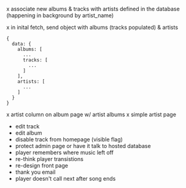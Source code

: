 x associate new albums & tracks with artists defined in the database (happening in background by artist_name)

x in inital fetch, send object with albums (tracks populated) & artists

```
{
  data: {
    albums: [
      ...
      tracks: [
        ...
      ]
    ],
    artists: [
      ...
    ]
  }
}
```

x artist column on album page w/ artist albums
x simple artist page
- edit track
- edit album
- disable track from homepage (visible flag)
- protect admin page or have it talk to hosted database
- player remembers where music left off
- re-think player transistions
- re-design front page
- thank you email
- player doesn't call next after song ends
